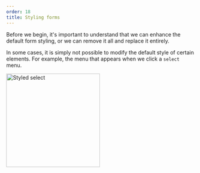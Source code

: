 ```yaml
---
order: 18
title: Styling forms
---
```


<div class="panels">
<div>

Before we begin, it's important to understand that we can enhance the default form styling, or we can remove it all and replace it entirely.

In some cases, it is simply not possible to modify the default style of certain elements. For example, the menu that appears when we click a `select` menu.

</div>
<div>
<img width="250" src="../select.jpg" alt="Styled select" />
</div>
</div>

